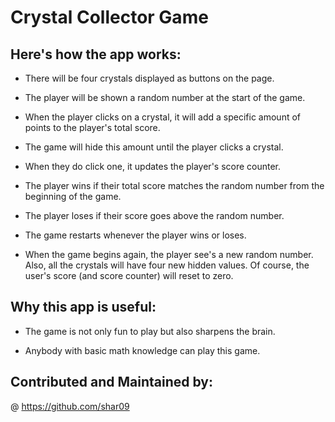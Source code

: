 # Crystal Collector Game
    
## Here's how the app works:
    
* There will be four crystals displayed as buttons on the page.

* The player will be shown a random number at the start of the game.

* When the player clicks on a crystal, it will add a specific amount of points to the player's total score. 

* The game will hide this amount until the player clicks a crystal.

* When they do click one, it updates the player's score counter.

* The player wins if their total score matches the random number from the beginning of the game.

* The player loses if their score goes above the random number.

* The game restarts whenever the player wins or loses.

* When the game begins again, the player see's a new random number. Also, all the crystals will have four new hidden values. Of course, the user's score (and score counter) will reset to zero.

## Why this app is useful:

* The game is not only fun to play but also sharpens the brain.

* Anybody with basic math knowledge can play this game.

## Contributed and Maintained by:

@ https://github.com/shar09
